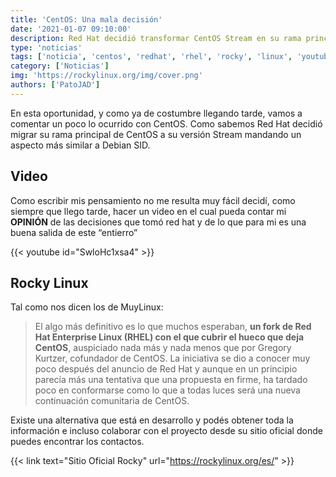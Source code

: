 ```yaml
---
title: 'CentOS: Una mala decisión'
date: '2021-01-07 09:10:00'
description: Red Hat decidió transformar CentOS Stream en su rama principal dando muerte al proyecto CentOS como se lo conocía.'
type: 'noticias'
tags: ['noticia', 'centos', 'redhat', 'rhel', 'rocky', 'linux', 'youtube']
category: ['Noticias']
img: 'https://rockylinux.org/img/cover.png'
authors: ['PatoJAD']
---
```


En esta oportunidad, y como ya de costumbre llegando tarde, vamos a comentar un poco lo ocurrido con CentOS. Como sabemos Red Hat decidió migrar su rama principal de CentOS a su versión Stream mandando un aspecto más similar a Debian SID.

## Video

Como escribir mis pensamiento no me resulta muy fácil decidí, como siempre que llego tarde, hacer un video en el cual pueda contar mi **OPINIÓN** de las decisiones que tomó red hat y de lo que para mi es una buena salida de este “entierro”

{{< youtube id="SwloHc1xsa4" >}}

## Rocky Linux

Tal como nos dicen los de MuyLinux:

> El algo más definitivo es lo que muchos esperaban, **un fork de Red Hat Enterprise Linux (RHEL) con el que cubrir el hueco que deja CentOS**, auspiciado nada más y nada menos que por Gregory Kurtzer, cofundador de CentOS. La iniciativa se dio a conocer muy poco después del anuncio de Red Hat y aunque en un principio parecía más una tentativa que una propuesta en firme, ha tardado poco en conformarse como lo que a todas luces será una nueva continuación comunitaria de CentOS.

Existe una alternativa que está en desarrollo y podés obtener toda la información e incluso colaborar con el proyecto desde su sitio oficial donde puedes encontrar los contactos.

{{< link text="Sitio Oficial Rocky" url="https://rockylinux.org/es/" >}}
